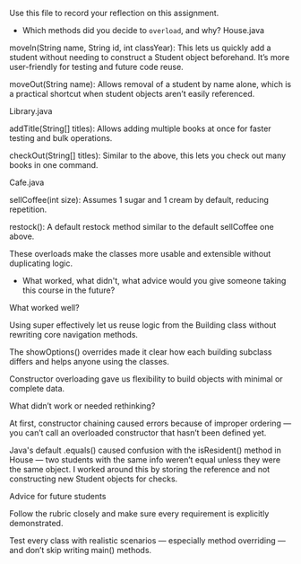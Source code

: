 Use this file to record your reflection on this assignment.

- Which methods did you decide to `overload`, and why?
House.java

moveIn(String name, String id, int classYear): This lets us quickly add a student without needing to construct a Student object beforehand. It’s more user-friendly for testing and future code reuse.

moveOut(String name): Allows removal of a student by name alone, which is a practical shortcut when student objects aren’t easily referenced.

Library.java

addTitle(String[] titles): Allows adding multiple books at once for faster testing and bulk operations.

checkOut(String[] titles): Similar to the above, this lets you check out many books in one command.

Cafe.java

sellCoffee(int size): Assumes 1 sugar and 1 cream by default, reducing repetition.

restock(): A default restock method similar to the default sellCoffee one above.

These overloads make the classes more usable and extensible without duplicating logic.

- What worked, what didn't, what advice would you give someone taking this course in the future?

What worked well?

Using super effectively let us reuse logic from the Building class without rewriting core navigation methods.

The showOptions() overrides made it clear how each building subclass differs and helps anyone using the classes.

Constructor overloading gave us flexibility to build objects with minimal or complete data.

What didn’t work or needed rethinking?

At first, constructor chaining caused errors because of improper ordering — you can’t call an overloaded constructor that hasn’t been defined yet.

Java's default .equals() caused confusion with the isResident() method in House — two students with the same info weren’t equal unless they were the same object. I worked around this by storing the reference and not constructing new Student objects for checks.

Advice for future students

Follow the rubric closely and make sure every requirement is explicitly demonstrated.

Test every class with realistic scenarios — especially method overriding — and don’t skip writing main() methods.
